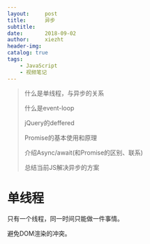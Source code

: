 ```yaml
---
layout:     post
title:      异步
subtitle:   
date:       2018-09-02
author:     xiezht
header-img: 
catalog: true
tags: 
    - JavaScript
    - 视频笔记
---
```


> 什么是单线程，与异步的关系
> 
> 什么是event-loop
> 
> jQuery的deffered
> 
> Promise的基本使用和原理
> 
> 介绍Async/await(和Promise的区别、联系)
> 
> 总结当前JS解决异步的方案

# 单线程

只有一个线程，同一时间只能做一件事情。

避免DOM渲染的冲突。



